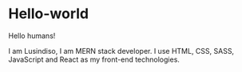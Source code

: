# Hello-world

Hello humans!

I am Lusindiso, I am MERN stack developer. I use HTML, CSS, SASS, JavaScript and React as my front-end technologies.



